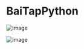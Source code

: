 # BaiTapPython

![image](https://github.com/user-attachments/assets/35d133a1-8d63-433e-a05f-1b4856976c2c)

![image](https://github.com/user-attachments/assets/c1660280-27c5-461b-921c-755c8479b1e8)
